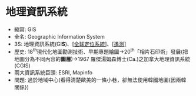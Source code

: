 # 地理資訊系統

- 縮寫: GIS
- 全名: Geographic Information System
- 3S: 地理資訊系統(GI**S**)、[[全球定位系統]](GP**S**)、[[遙測]](R**S**)
- 歷史: 18<sup>th</sup>現代化地圖勘測技術、早期專題繪圖->20<sup>th</sup>「相片石印術」發展(把地圖分為不同內容的**圖層**)->1967 羅傑湯姆森博士(Ca.)之加拿大地理資訊系統(CGIS)
- 兩大資訊系統巨頭: ESRI, Mapinfo
- 問題: 過於地域中心(看得清楚歐美的一條小巷，卻無法使用韓國地圖{因兩韓關係})